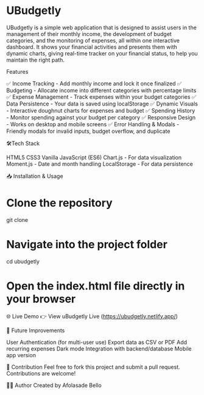 # UBudgetly

UBudgetly is a simple web application that is designed to assist users in the management of their monthly income, the development of budget categories, and the monitoring of expenses, all within one interactive dashboard. It shows your financial activities and presents them with dynamic charts, giving real-time tracker on your financial status, to help you maintain the right path.

Features

✅ Income Tracking - Add monthly income and lock it once finalized
✅ Budgeting - Allocate income into different categories with percentage limits
✅ Expense Management - Track expenses within your budget categories
✅ Data Persistence - Your data is saved using localStorage
✅ Dynamic Visuals - Interactive doughnut charts for expenses and budget
✅ Spending History - Monitor spending against your budget per category
✅ Responsive Design - Works on desktop and mobile screens
✅ Error Handling & Modals - Friendly modals for invalid inputs, budget overflow, and duplicate


🛠Tech Stack

HTML5
CSS3
Vanilla JavaScript (ES6)
Chart.js - For data visualization
Moment.js - Date and month handling
LocalStorage - For data persistence

📥 Installation & Usage

# Clone the repository
git clone 

# Navigate into the project folder

cd ubudgetly

# Open the index.html file directly in your browser

🌐 Live Demo
👉 View uBudgetly Live (https://ubudgetly.netlify.app/)

🚀 Future Improvements

User Authentication (for multi-user use)
Export data as CSV or PDF
Add recurring expenses
Dark mode
Integration with backend/database
Mobile app version


🤝 Contribution
Feel free to fork this project and submit a pull request. Contributions are welcome!


👩‍💻 Author
Created by Afolasade Bello

